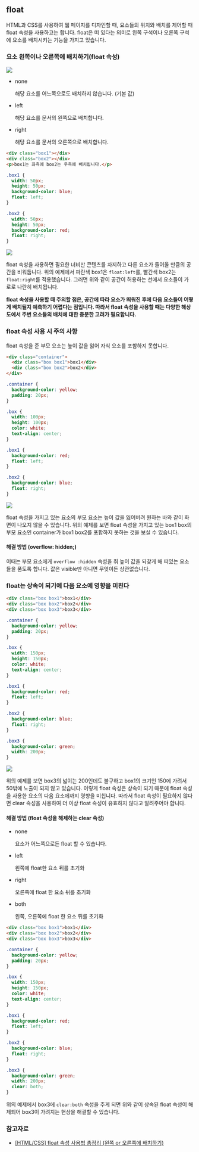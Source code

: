 ## float

HTML과 CSS를 사용하여 웹 페이지를 디자인할 때, 요소들의 위치와 배치를 제어할 때 float 속성을 사용하고는 합니다.
float은 떠 있다는 의미로 왼쪽 구석이나 오른쪽 구석에 요소를 배치시키는 기능을 가지고 있습니다.

### 요소 왼쪽이나 오른쪽에 배치하기(float 속성)

![](./f1.jpg)

- none

  해당 요소를 어느쪽으로도 배치하지 않습니다. (기본 값)

- left

  해당 요소를 문서의 왼쪽으로 배치합니다.

- right

  해당 요소를 문서의 오른쪽으로 배치합니다.

```html
<div class="box1"></div>
<div class="box2"></div>
<p>box1는 좌측에 box2는 우측에 배치됩니다.</p>
```

```css
.box1 {
  width: 50px;
  height: 50px;
  background-color: blue;
  float: left;
}

.box2 {
  width: 50px;
  height: 50px;
  background-color: red;
  float: right;
}
```

![](./fl2.png)

float 속성을 사용하면 필요한 너비만 콘텐츠를 차지하고 다른 요소가 들어올 만큼의 공간을 비워둡니다. 위의 예제에서 파란색 box1은 `float:left`를, 빨간색 box2는 `float:right`를 적용했습니다. 그러면 위와 같이 공간이 허용하는 선에서 요소들이 가로로 나란히 배치됩니다.

**float 속성을 사용할 때 주의할 점은, 공간에 따라 요소가 띄워진 후에 다음 요소들이 어떻게 배치될지 예측하기 어렵다는 점입니다. 따라서 float 속성을 사용할 때는 다양한 해상도에서 주변 요소들의 배치에 대한 충분한 고려가 필요합니다.**

### float 속성 사용 시 주의 사항

float 속성을 준 부모 요소는 높이 값을 잃어 자식 요소를 포함하지 못합니다.

```html
<div class="container">
  <div class="box box1">box1</div>
  <div class="box box2">box2</div>
</div>
```

```css
.container {
  background-color: yellow;
  padding: 20px;
}

.box {
  width: 100px;
  height: 100px;
  color: white;
  text-align: center;
}

.box1 {
  background-color: red;
  float: left;
}

.box2 {
  background-color: blue;
  float: right;
}
```

![](./fl3.png)

float 속성을 가지고 있는 요소의 부모 요소는 높이 값을 잃어버려 원하는 바와 같이 화면이 나오지 않을 수 있습니다. 위의 예제를 보면 float 속성을 가지고 있는 box1 box의 부모 요소인 container가 box1 box2를 포함하지 못하는 것을 보실 수 있습니다.

#### 해결 방법 (overflow: hidden;)

이때는 부모 요소에게 `overflow :hidden` 속성을 줘 높이 값을 되찾게 해 떠있는 요소들을 품도록 합니다.
값은 visible만 아니면 무엇이든 상관없습니다.

### float는 상속이 되기에 다음 요소에 영향을 미친다

```html
<div class="box box1">box1</div>
<div class="box box2">box2</div>
<div class="box box3">box3</div>
```

```css
.container {
  background-color: yellow;
  padding: 20px;
}

.box {
  width: 150px;
  height: 150px;
  color: white;
  text-align: center;
}

.box1 {
  background-color: red;
  float: left;
}

.box2 {
  background-color: blue;
  float: right;
}

.box3 {
  background-color: green;
  width: 200px;
}
```

![](./fl4.png)

위의 예제를 보면 box3의 넓이는 200인데도 불구하고 box1의 크기인 150에 가려서 50밖에 노출이 되지 않고 있습니다. 이렇게 float 속성은 상속이 되기 때문에 float 속성을 사용한 요소의 다음 요소에까지 영향을 미칩니다. 따라서 float 속성이 필요하지 않다면 clear 속성을 사용하여 더 이상 float 속성이 유효하지 않다고 알려주어야 합니다.

#### 해결 방법 (float 속성을 해제하는 clear 속성)

- none

  요소가 어느쪽으로든 float 할 수 있습니다.

- left

  왼쪽에 float한 요소 뒤를 초기화

- right

  오른쪽에 float 한 요소 뒤를 초기화

- both

  왼쪽, 오른쪽에 float 한 요소 뒤를 초기화

```html
<div class="box box1">box1</div>
<div class="box box2">box2</div>
<div class="box box3">box3</div>
```

```css
.container {
  background-color: yellow;
  padding: 20px;
}

.box {
  width: 150px;
  height: 150px;
  color: white;
  text-align: center;
}

.box1 {
  background-color: red;
  float: left;
}

.box2 {
  background-color: blue;
  float: right;
}

.box3 {
  background-color: green;
  width: 200px;
  clear: both;
}
```

위의 예제에서 box3에 `clear:both` 속성을 주게 되면 위와 같이 상속된 float 속성이 해제되어 box3이 가려지는 현상을 해결할 수 있습니다.

### 참고자료

- [[HTML/CSS] float 속성 사용법 총정리 (왼쪽 or 오른쪽에 배치하기)](https://coding-factory.tistory.com/926)
